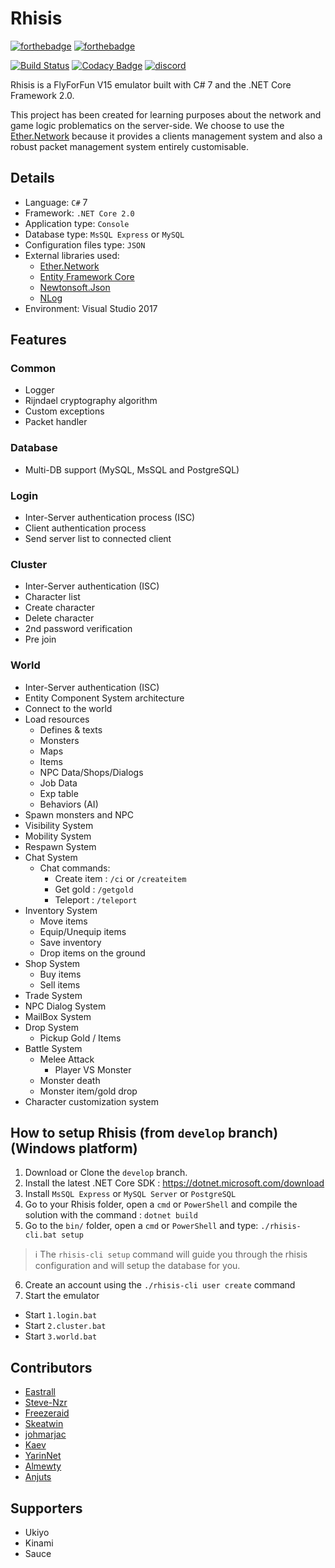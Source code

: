 # Rhisis

[![forthebadge](http://forthebadge.com/images/badges/made-with-c-sharp.svg)](http://forthebadge.com)
[![forthebadge](http://forthebadge.com/images/badges/built-with-love.svg)](http://forthebadge.com)

[![Build Status](https://travis-ci.org/Eastrall/Rhisis.svg?branch=develop)](https://travis-ci.org/Eastrall/Rhisis)
[![Codacy Badge](https://api.codacy.com/project/badge/Grade/500148ec8bdd4f2e954f11c682c39f3c)](https://www.codacy.com/app/Eastrall/Rhisis?utm_source=github.com&amp;utm_medium=referral&amp;utm_content=Eastrall/Rhisis&amp;utm_campaign=Badge_Grade)
[![discord](https://discordapp.com/api/guilds/294405146300121088/widget.png)](https://discord.gg/zAT6Az2)

Rhisis is a FlyForFun V15 emulator built with C# 7 and the .NET Core Framework 2.0.

This project has been created for learning purposes about the network and game logic problematics on the server-side.
We choose to use the [Ether.Network][ethernetwork] because it provides a clients management system and also a robust packet management system entirely customisable.

## Details

- Language: `C#` 7
- Framework: `.NET Core 2.0`
- Application type: `Console`
- Database type: `MsSQL Express` or `MySQL`
- Configuration files type: `JSON`
- External libraries used:
	- [Ether.Network][ethernetwork]
	- [Entity Framework Core](https://github.com/aspnet/EntityFrameworkCore)
	- [Newtonsoft.Json](https://github.com/JamesNK/Newtonsoft.Json)
	- [NLog](https://github.com/NLog/NLog)
- Environment: Visual Studio 2017

## Features

### Common
- Logger
- Rijndael cryptography algorithm
- Custom exceptions
- Packet handler

### Database
- Multi-DB support (MySQL, MsSQL and PostgreSQL)

### Login
- Inter-Server authentication process (ISC)
- Client authentication process
- Send server list to connected client

### Cluster
- Inter-Server authentication (ISC)
- Character list
- Create character
- Delete character
- 2nd password verification
- Pre join

### World
- Inter-Server authentication (ISC)
- Entity Component System architecture
- Connect to the world
- Load resources
   - Defines & texts
   - Monsters
   - Maps
   - Items
   - NPC Data/Shops/Dialogs
   - Job Data
   - Exp table
   - Behaviors (AI)
- Spawn monsters and NPC
- Visibility System
- Mobility System
- Respawn System
- Chat System
	- Chat commands:
		- Create item : `/ci` or `/createitem`
		- Get gold : `/getgold`
		- Teleport : `/teleport`
- Inventory System
	- Move items
	- Equip/Unequip items
	- Save inventory
	- Drop items on the ground
- Shop System
	- Buy items
	- Sell items
- Trade System
- NPC Dialog System
- MailBox System
- Drop System
	- Pickup Gold / Items
- Battle System
	- Melee Attack
		- Player VS Monster
	- Monster death
	- Monster item/gold drop
- Character customization system


## How to setup Rhisis (from `develop` branch) (Windows platform)

1. Download or Clone the `develop` branch.
2. Install the latest .NET Core SDK : https://dotnet.microsoft.com/download
3. Install `MsSQL Express` or `MySQL Server` or `PostgreSQL`
4. Go to your Rhisis folder, open a `cmd` or `PowerShell` and compile the solution with the command : `dotnet build`
5. Go to the `bin/` folder, open a `cmd` or `PowerShell` and type: `./rhisis-cli.bat setup`
> ℹ️ The `rhisis-cli setup` command will guide you through the rhisis configuration and will setup the database for you.
6. Create an account using the `./rhisis-cli user create` command
8. Start the emulator
- Start `1.login.bat`
- Start `2.cluster.bat`
- Start `3.world.bat`

## Contributors

- [Eastrall](https://github.com/Eastrall)
- [Steve-Nzr](https://github.com/Steve-Nzr)
- [Freezeraid](https://github.com/Freezeraid)
- [Skeatwin](https://github.com/Skeatwin)
- [johmarjac](https://github.com/johmarjac)
- [Kaev](https://github.com/Kaev)
- [YarinNet](https://github.com/YarinNet)
- [Almewty](https://github.com/Almewty)
- [Anjuts](https://github.com/Anjuts)

## Supporters

- Ukiyo
- Kinami
- Sauce

[ethernetwork]: https://github.com/Eastrall/Ether.Network
